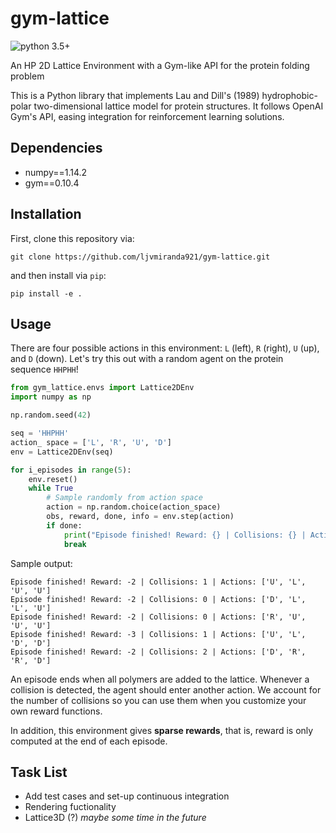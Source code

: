# gym-lattice

![python 3.5+](https://img.shields.io/badge/python-3.5+-blue.svg)

An HP 2D Lattice Environment with a Gym-like API for the protein folding
problem

This is a Python library that implements Lau and Dill's (1989)
hydrophobic-polar two-dimensional lattice model for protein structures. It
follows OpenAI Gym's API, easing integration for reinforcement learning
solutions.

## Dependencies

- numpy==1.14.2
- gym==0.10.4


## Installation

First, clone this repository via:

```
git clone https://github.com/ljvmiranda921/gym-lattice.git
```

and then install via `pip`:

```
pip install -e .
```

## Usage

There are four possible actions in this environment: `L` (left), `R` (right),
`U` (up), and `D` (down). Let's try this out with a random agent on the
protein sequence `HHPHH`!

```python
from gym_lattice.envs import Lattice2DEnv
import numpy as np

np.random.seed(42)

seq = 'HHPHH'
action_ space = ['L', 'R', 'U', 'D']
env = Lattice2DEnv(seq)

for i_episodes in range(5):
    env.reset()
    while True
        # Sample randomly from action space
        action = np.random.choice(action_space)
        obs, reward, done, info = env.step(action)
        if done:
            print("Episode finished! Reward: {} | Collisions: {} | Actions: {}".format(reward, info['collisions'], info['actions']))
            break
```

Sample output:

```
Episode finished! Reward: -2 | Collisions: 1 | Actions: ['U', 'L', 'U', 'U']
Episode finished! Reward: -2 | Collisions: 0 | Actions: ['D', 'L', 'L', 'U']
Episode finished! Reward: -2 | Collisions: 0 | Actions: ['R', 'U', 'U', 'U']
Episode finished! Reward: -3 | Collisions: 1 | Actions: ['U', 'L', 'D', 'D']
Episode finished! Reward: -2 | Collisions: 2 | Actions: ['D', 'R', 'R', 'D']
```

An episode ends when all polymers are added to the lattice. Whenever a
collision is detected, the agent should enter another action. We account for
the number of collisions so you can use them when you customize your own
reward functions.

In addition, this environment gives **sparse rewards**, that is, reward is
only computed at the end of each episode.

## Task List
- Add test cases and set-up continuous integration
- Rendering fuctionality
- Lattice3D (?) *maybe some time in the future*
